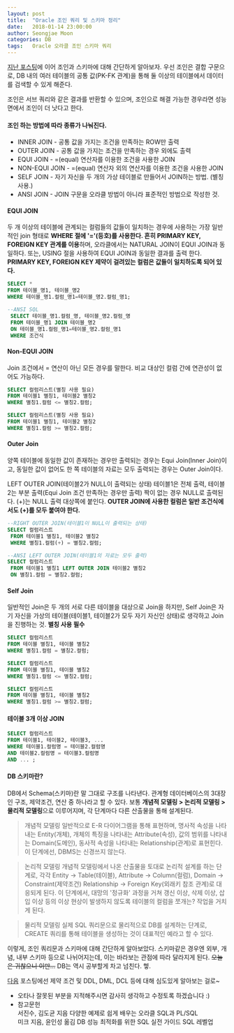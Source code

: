 ```yaml
---
layout: post
title:  "Oracle 조인 쿼리 및 스키마 정리"
date:   2018-01-14 23:00:00
author: Seongjae Moon
categories: DB
tags:   Oracle 오라클 조인 스키마 쿼리
---
```


[지난 포스팅](https://seongjaemoon.github.io/2018/01/14/database-oracle2/)에 이어 조인과 스키마에 대해 간단하게 알아보자. 우선 조인은 결합 구문으로,  DB 내의 여러 테이블의 공통 값(PK-FK 관계)을 통해 둘 이상의 테이블에서 데이터를 검색할 수 있게 해준다.

조인은 서브 쿼리와 같은 결과를 반환할 수 있으며, 조인으로 해결 가능한 경우라면 성능면에서 조인이 더 낫다고 한다.

#### 조인 하는 방법에 따라 종류가 나눠진다.
* INNER JOIN - 공통 값을 가지는 조건을 만족하는 ROW만 출력
* OUTER JOIN - 공통 값을 가지는 조건을 만족하는 경우 외에도 출력
* EQUI JOIN - =(equal) 연산자를 이용한 조건을 사용한 JOIN
* NON-EQUI JOIN - =(equal) 연산자 외의 연산자를 이용한 조건을 사용한 JOIN
* SELF JOIN - 자기 자신을 두 개의 가상 테이블로 만들어서 JOIN하는 방법. (별칭 사용.)
* ANSI JOIN - JOIN 구문을 오라클 방법이 아니라 표준적인 방법으로 작성한 것.

#### EQUI JOIN
두 개 이상의 테이블에 관계되는 컬럼들의 값들이 일치하는 경우에 사용하는 가장 일반적인 join 형태로 **WHERE 절에 '='(등호)를 사용한다. 흔히 PRIMARY KEY, FOREIGN KEY 관계를 이용**하며, 오라클에서는 NATURAL JOIN이 EQUI JOIN과 동일하다. 또는, USING 절을 사용하여 EQUI JOIN과 동일한 결과를 출력 한다.
**PRIMARY KEY, FOREIGN KEY 제약이 걸려있는 컬럼은 값들이 일치하도록 되어 있다.**
```sql
SELECT *
FROM 테이블_명1, 테이블_명2
WHERE 테이블_명1.컬럼_명1=테이블_명2.컬럼_명1;

--ANSI SQL
 SELECT 테이블_명1.컬럼_명, 테이블_명2.컬럼_명
 FROM 테이블_명1 JOIN 테이블_명2
 ON 테이블_명1.컬럼_명1=테이블_명2.컬럼_명1
 WHERE 조건식
```
#### Non-EQUI JOIN
Join 조건에서 = 연산이 아닌 모든 경우를 말한다.
비교 대상인 컬럼 간에 연관성이 없어도 가능하다.
```sql
SELECT 컬럼리스트(별칭 사용 필요)
FROM 테이블1 별칭1, 테이블2 별칭2
WHERE 별칭1.컬럼 <= 별칭2.컬럼;

SELECT 컬럼리스트(별칭 사용 필요)
FROM 테이블1 별칭1, 테이블2 별칭2
WHERE 별칭1.컬럼 >= 별칭2.컬럼;
```
#### Outer Join
양쪽 테이블에 동일한 값이 존재하는 경우만 출력되는 경우는 Equi Join(Inner Join)이고,
동일한 값이 없어도 한 쪽 테이블의 자료는 모두 출력되는 경우는 Outer Join이다.

LEFT OUTER JOIN(테이블2가 NULL이 출력되는 상태)
테이블1은 전체 출력, 테이블2는 부분 출력(Equi Join 조건 만족하는 경우만 출력) 짝이 없는 경우 NULL로 출력된다. (+)는 NULL 출력 대상쪽에 붙인다. **OUTER JOIN에 사용한 컬럼은 일반 조건식에서도 (+)를 모두 붙여야 한다.**
```sql
--RIGHT OUTER JOIN(테이블1이 NULL이 출력되는 상태)
SELECT 컬럼리스트
 FROM 테이블1 별칭1, 테이블2 별칭2
 WHERE 별칭1.컬럼(+) = 별칭2.컬럼;

--ANSI LEFT OUTER JOIN(테이블1의 자료는 모두 출력)
SELECT 컬럼리스트
 FROM 테이블1 별칭1 LEFT OUTER JOIN 테이블2 별칭2
 ON 별칭1.컬럼 = 별칭2.컬럼;
```
#### Self Join
일반적인 Join은 두 개의 서로 다른 테이블을 대상으로 Join을 하지만,
Self Join은 자기 자신을 가상의 테이블(테이블1, 테이블2가 모두 자기 자신인 상태)로 생각하고 Join을 진행하는 것. **별칭 사용 필수**
```sql
SELECT 컬럼리스트
FROM 테이블 별칭1, 테이블 별칭2
WHERE 별칭1.컬럼 = 별칭2.컬럼;

SELECT 컬럼리스트
FROM 테이블 별칭1, 테이블 별칭2
WHERE 별칭1.컬럼 <= 별칭2.컬럼;

SELECT 컬럼리스트
FROM 테이블 별칭1, 테이블 별칭2
WHERE 별칭1.컬럼 >= 별칭2.컬럼;
```
#### 테이블 3개 이상 JOIN
```sql
SELECT 컬럼리스트
FROM 테이블1, 테이블2, 테이블3, ...
WHERE 테이블1.컬럼명 = 테이블2.컬럼명
AND 테이블2.컬럼명 = 테이블3.컬럼명
AND ... ;
```

#### DB 스키마란?
DB에서 Schema(스키마)란 말 그대로 구조를 나타낸다. 관계형 데이터베이스의 3대장인 구조, 제약조건, 연산 중 하나라고 할 수 있다. 보통 **개념적 모델링 > 논리적 모델링 > 물리적 모델링**으로 이루어지며, 각 단계마다 다른 산출물을 통해 설계된다.

 > 개념적 모델링
일반적으로 E-R 다이어그램을 통해 표현하며, 명사적 속성을 나타내는 Entity(개체), 개체의 특징을 나타내는 Attribute(속성), 값의 범위를 나타내는 Domain(도메인), 동사적 속성을 나타내는 Relationship(관계)로 표현힌다. 이 단계에선, DBMS는 신경쓰지 않는다.  

 > 논리적 모델링
개념적 모델링에서 나온 산출물을 토대로 논리적 설계를 하는 단계로,  각각 Entity -> Table(테이블), Attribute -> Column(컬럼), Domain -> Constraint(제약조건) Relationship -> Foreign Key(외래키 참조 관계)로 대응되게 된다. 이 단계에서, 대망의 '정규화' 과정을 거쳐 갱신 이상, 삭제 이상, 삽입 이상 등의 이상 현상이 발생하지 않도록 테이블의 컬럼을 쪼개는? 작업을 거치게 된다.

> 물리적 모델링
실제 SQL 쿼리문으로 물리적으로 DB를 설계하는 단계로, CREATE 쿼리를 통해 테이블을 생성하는 것이 대표적인 예라고 할 수 있다.

이렇게, 조인 쿼리문과 스키마에 대해 간단하게 알아보았다.  스키마같은 경우엔 외부, 개념, 내부 스키마 등으로 나뉘어지는데, 이는 바라보는 관점에 따라 달라지게 된다. ~~오늘은 귀찮으니 이만...~~ DB는 역시 공부할게 차고 넘친다. 헿.  

[다음](https://seongjaemoon.github.io/2018/02/03/database-oracle4/) 포스팅에선 제약 조건 및 DDL, DML, DCL 등에 대해 심도있게 알아보는 걸로~

* 오타나 잘못된 부분을 지적해주시면 감사히 생각하고 수정토록 하겠습니다 :)
* 참고문헌<br>
서진수, 김도균 지음 다양한 예제로 쉽게 배우는 오라클 SQL과 PL/SQL<br>
미크 지음, 윤인성 옮김 DB 성능 최적화를 위한 SQL 실전 가이드 SQL 레벨업
